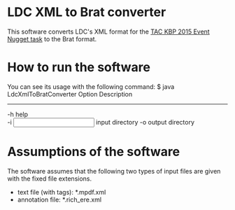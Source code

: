 # LDC XML to Brat converter
This software converts LDC's XML format for the [TAC KBP 2015 Event Nugget task](http://cairo.lti.cs.cmu.edu/kbp/2015/event/) to the Brat format.

# How to run the software
You can see its usage with the following command:
$ java LdcXmlToBratConverter
Option           Description     
------           -----------     
-h               help            
-i <input dir>   input directory 
-o <output dir>  output directory

# Assumptions of the software
The software assumes that the following two types of input files are given with the fixed file extensions.
- text file (with tags): *.mpdf.xml
- annotation file: *.rich_ere.xml

